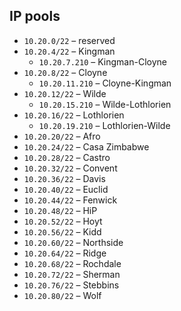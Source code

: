 ## IP pools ##

* `10.20.0/22` – reserved
* `10.20.4/22` – Kingman
  * `10.20.7.210` – Kingman-Cloyne
* `10.20.8/22` – Cloyne
  * `10.20.11.210` – Cloyne-Kingman
* `10.20.12/22` – Wilde
  * `10.20.15.210` – Wilde-Lothlorien
* `10.20.16/22` – Lothlorien
  * `10.20.19.210` – Lothlorien-Wilde
* `10.20.20/22` – Afro
* `10.20.24/22` – Casa Zimbabwe
* `10.20.28/22` – Castro
* `10.20.32/22` – Convent
* `10.20.36/22` – Davis
* `10.20.40/22` – Euclid
* `10.20.44/22` – Fenwick
* `10.20.48/22` – HiP
* `10.20.52/22` – Hoyt
* `10.20.56/22` – Kidd
* `10.20.60/22` – Northside
* `10.20.64/22` – Ridge
* `10.20.68/22` – Rochdale
* `10.20.72/22` – Sherman
* `10.20.76/22` – Stebbins
* `10.20.80/22` – Wolf
